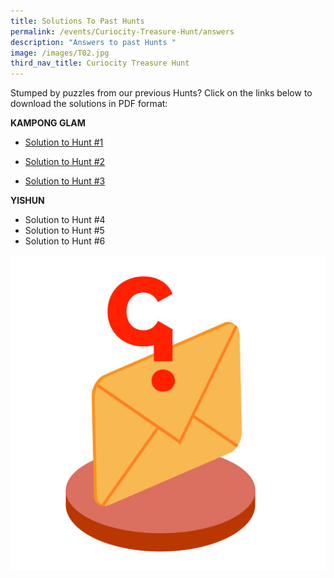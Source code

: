 ```yaml
---
title: Solutions To Past Hunts
permalink: /events/Curiocity-Treasure-Hunt/answers
description: "Answers to past Hunts "
image: /images/T02.jpg
third_nav_title: Curiocity Treasure Hunt
---
```

Stumped by puzzles from our previous Hunts? Click on the links below to download the solutions in PDF format:

**KAMPONG GLAM**

* [ Solution to Hunt #1](https://go.gov.sg/cth-hunt1-answers)

* [ Solution to Hunt #2](https://go.gov.sg/cth-hunt2-answers)
 
* [Solution to Hunt #3](https://go.gov.sg/cth-hunt3-answers)


**YISHUN**
* Solution to Hunt #4
* Solution to Hunt #5
* Solution to Hunt #6

![Answers to past hunts](/images/T02.jpg)